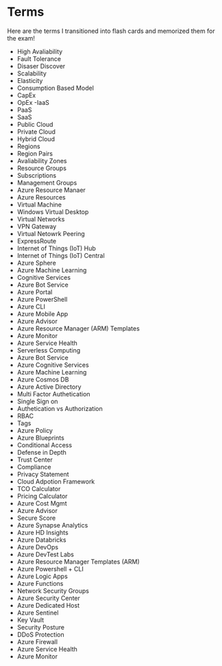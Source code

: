 # Terms
Here are the terms I transitioned into flash cards and memorized them for the exam! 
- High Avaliability
- Fault Tolerance
- Disaser Discover
- Scalability
- Elasticity
- Consumption Based Model
- CapEx
- OpEx
-IaaS
- PaaS
- SaaS
- Public Cloud
- Private Cloud
- Hybrid Cloud 
- Regions
- Region Pairs
- Avaliability Zones
- Resource Groups 
- Subscriptions
- Management Groups
- Azure Resource Manaer
- Azure Resources
- Virtual Machine
- Windows Virtual Desktop
- Virtual Networks
- VPN Gateway
- Virtual Netowrk Peering
- ExpressRoute
- Internet of Things (IoT) Hub
- Internet of Things (IoT) Central
- Azure Sphere 
- Azure Machine Learning
- Cognitive Services
- Azure Bot Service
- Azure Portal
- Azure PowerShell
- Azure CLI
- Azure Mobile App
- Azure Advisor
- Azure Resource Manager (ARM) Templates
- Azure Monitor
- Azure Service Health
- Serverless Computing 
- Azure Bot Service
- Azure Cognitive Services
- Azure Machine Learning
- Azure Cosmos DB
- Azure Active Directory
- Multi Factor Authetication
- Single Sign on
- Authetication vs Authorization
- RBAC
- Tags
- Azure Policy
- Azure Blueprints
- Conditional Access
- Defense in Depth
- Trust Center
- Compliance
- Privacy Statement
- Cloud Adpotion Framework
- TCO Calculator
- Pricing Calculator
- Azure Cost Mgmt
- Azure Advisor
- Secure Score
- Azure Synapse Analytics
- Azure HD Insights
- Azure Databricks
- Azure DevOps
- Azure DevTest Labs
- Azure Resource Manager Templates (ARM)
- Azure Powershell + CLI
- Azure Logic Apps
- Azure Functions
- Network Security Groups
- Azure Security Center
- Azure Dedicated Host
- Azure Sentinel
- Key Vault
- Security Posture
- DDoS Protection
- Azure Firewall
- Azure Service Health
- Azure Monitor 



































